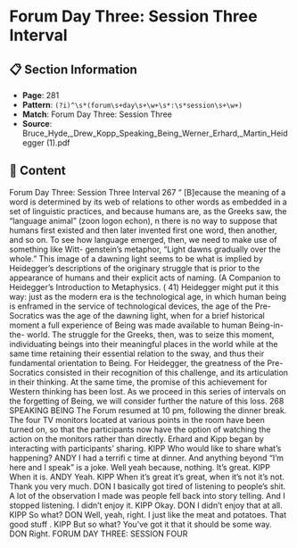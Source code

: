 # Forum Day Three: Session Three Interval

## 📋 Section Information

- **Page**: 281
- **Pattern**: `(?i)^\s*(forum\s+day\s+\w+\s*:\s*session\s+\w+)`
- **Match**: Forum Day Three: Session Three
- **Source**: Bruce_Hyde,_Drew_Kopp_Speaking_Being_Werner_Erhard,_Martin_Heidegger (1).pdf

## 📄 Content

Forum Day Three: Session Three Interval
267
“
[B]ecause the meaning of a word is determined by its web of
relations to other words as embedded in a set of linguistic
practices, and because humans are, as the Greeks saw, the
“language animal” (zoon logon echon),
n there is no way to
suppose that humans first existed and then later invented
first one word, then another, and so on. To see how language
emerged, then, we need to make use of something like Witt-
genstein’s metaphor, “Light dawns gradually over the whole.”
This image of a dawning light seems to be what is implied by
Heidegger’s descriptions of the originary struggle that is prior
to the appearance of humans and their explicit acts of naming.
(A Companion to Heidegger’s Introduction to Metaphysics.
(
41)
Heidegger might put it this way: just as the modern era is the technological age,
in which human being is enframed in the service of technological devices, the age
of the Pre-Socratics was the age of the dawning light, when for a brief historical
moment a full experience of Being was made available to human Being-in-the-
world.
The struggle for the Greeks, then, was to seize this moment, individuating
beings into their meaningful places in the world while at the same time retaining
their essential relation to the sway, and thus their fundamental orientation to Being.
For Heidegger, the greatness of the Pre-Socratics consisted in their recognition of
this challenge, and its articulation in their thinking. At the same time, the promise of
this achievement for Western thinking has been lost. As we proceed in this series of
intervals on the forgetting of Being, we will consider further the nature of this loss.
268
SPEAKING BEING
The Forum resumed at 10 pm, following the dinner break. The four TV monitors located at
various points in the room have been turned on, so that the participants now have the option of
watching the action on the monitors rather than directly. Erhard and Kipp began by interacting
with participants’ sharing.
KIPP
Who would like to share what’s happening?
ANDY
I had a terrifi c time at dinner. And anything beyond “I’m here and I speak” is a joke. Well yeah
because, nothing. It’s great.
KIPP
When it is.
ANDY
Yeah.
KIPP
When it’s great it’s great, when it’s not it’s not. Thank you very much.
DON
I basically got tired of listening to people’s shit. A lot of the observation I made was people fell
back into story telling. And I stopped listening. I didn’t enjoy it.
KIPP
Okay.
DON
I didn’t enjoy that at all.
KIPP
So what?
DON
Well, yeah, right. I just like the meat and potatoes. That good stuff .
KIPP
But so what? You’ve got it that it should be some way.
DON
Right.
FORUM DAY THREE:
SESSION FOUR